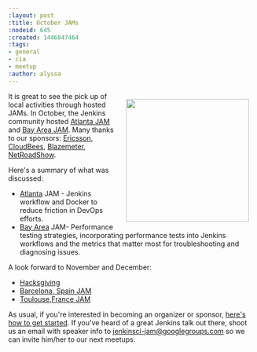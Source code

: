 ```yaml
---
:layout: post
:title: October JAMs
:nodeid: 645
:created: 1446847464
:tags:
- general
- cia
- meetup
:author: alyssa
---
```

<div style="float:right; margin:1em">
<img src="http://jenkins-ci.org/sites/default/files/images/october-jams-image_0.jpeg" width=250/>
</div>

<p>It is great to see the pick up of local activities through hosted JAMs. In October, the Jenkins community hosted <a href="http://www.meetup.com/Atlanta-Jenkins-Meetup/events/225877826/">Atlanta JAM</a> and <a href="http://www.meetup.com/jenkinsmeetup/events/225860998/">Bay Area JAM</a>. Many thanks to our sponsors: <a href="http://www.ericsson.com/">Ericsson</a>, <a href="https://www.cloudbees.com/">CloudBees</a>, <a href="https://blazemeter.com/">Blazemeter</a>, <a href="https://www.netroadshow.com/nrs/wp/default.html">NetRoadShow</a>.</p>

<p>Here's a summary of what was discussed:
<ul>
<li><a href="http://www.meetup.com/Atlanta-Jenkins-Meetup/events/225877826/">Atlanta</a> JAM - Jenkins workflow and Docker to reduce friction in DevOps efforts.</li>
<li><a href="http://www.meetup.com/jenkinsmeetup/events/225860998/">Bay Area</a> JAM- Performance testing strategies, incorporating performance tests into Jenkins workflows and the metrics that matter most for troubleshooting and diagnosing issues.</li></ul></p>

<p>A look forward to November and December:
<ul>
<li><a href="https://wiki.jenkins-ci.org/display/JENKINS/Hacksgiving+2015">Hacksgiving</a></li>
<li><a href="http://www.meetup.com/Barcelona-Jenkins-Area-Meetup/">Barcelona, Spain JAM</a></li>
<li><a href="http://www.meetup.com/Toulouse-Jenkins-Area-Meetup/events/226522484/?eventId=226522484">Toulouse,France JAM</a></li></ul></p>

<p>As usual, if you're interested in becoming an organizer or sponsor, <a href="https://wiki.jenkins-ci.org/display/JENKINS/Jenkins+Area+Meetup">here's how to get started</a>.  If you've heard of a great Jenkins talk out there, shoot us an email with speaker info to <a href="mailto:jenkinsci-jam@googlegroups.com">jenkinsci-jam@googlegroups.com</a> so we can invite him/her to our next meetups.</p>
